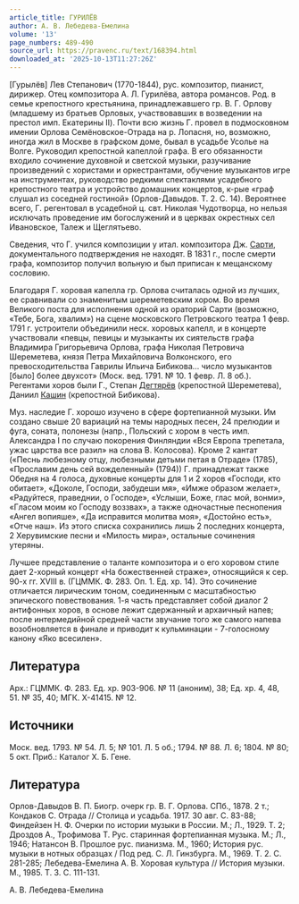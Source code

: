 ```yaml
---
article_title: ГУРИЛЁВ
author: А. В. Лебедева-Емелина
volume: '13'
page_numbers: 489-490
source_url: https://pravenc.ru/text/168394.html
downloaded_at: '2025-10-13T11:27:26Z'
---
```


[Гурылёв] Лев Степанович (1770-1844), рус. композитор, пианист, дирижер. Отец композитора А. Л. Гурилёва, автора романсов. Род. в семье крепостного крестьянина, принадлежавшего гр. В. Г. Орлову (младшему из братьев Орловых, участвовавших в возведении на престол имп. Екатерины II). Почти всю жизнь Г. провел в подмосковном имении Орлова Семёновское-Отрада на р. Лопасня, но, возможно, иногда жил в Москве в графском доме, бывал в усадьбе Усолье на Волге. Руководил крепостной капеллой графа. В его обязанности входило сочинение духовной и светской музыки, разучивание произведений с хористами и оркестрантами, обучение музыкантов игре на инструментах, руководство редкими спектаклями усадебного крепостного театра и устройство домашних концертов, к-рые «граф слушал из соседней гостиной» (Орлов-Давыдов. Т. 2. С. 14). Вероятнее всего, Г. регентовал в усадебной ц. свт. Николая Чудотворца, но нельзя исключать проведение им богослужений и в церквах окрестных сел Ивановское, Талеж и Щеглятьево.

Сведения, что Г. учился композиции у итал. композитора Дж. [Сарти](https://pravenc.ru/text/Сарти.html), документального подтверждения не находят. В 1831 г., после смерти графа, композитор получил вольную и был приписан к мещанскому сословию.

Благодаря Г. хоровая капелла гр. Орлова считалась одной из лучших, ее сравнивали со знаменитым шереметевским хором. Во время Великого поста для исполнения одной из ораторий Сарти (возможно, «Тебе, Бога, хвалим») на сцене московского Петровского театра 1 февр. 1791 г. устроители объединили неск. хоровых капелл, и в концерте участвовали «певцы, певицы и музыканты их сиятельств графа Владимира Григорьевича Орлова, графа Николая Петровича Шереметева, князя Петра Михайловича Волконского, его превосходительства Гаврилы Ильича Бибикова… число музыкантов [было] более двухсот» (Моск. вед. 1791. № 10. 1 февр. Л. 8 об.). Регентами хоров были Г., Степан [Дегтярёв](https://pravenc.ru/text/Дегтярёв.html) (крепостной Шереметева), Даниил [Кашин](https://pravenc.ru/text/Кашин.html) (крепостной Бибикова).

Муз. наследие Г. хорошо изучено в сфере фортепианной музыки. Им создано свыше 20 вариаций на темы народных песен, 24 прелюдии и фуга, соната, полонезы (напр., Польский с хором в честь имп. Александра I по случаю покорения Финляндии «Вся Европа трепетала, ужас царства все разил» на слова В. Колосова). Кроме 2 кантат («Песнь любезному отцу, любезными детьми петая в Отраде» (1785), «Прославим день сей вожделенный» (1794)) Г. принадлежат также Обедня на 4 голоса, духовные концерты для 1 и 2 хоров «Господи, кто обитает», «Доколе, Господи, забудеши мя», «Имже образом желает», «Радуйтеся, праведнии, о Господе», «Услыши, Боже, глас мой, вонми», «Гласом моим ко Господу воззвах», а также одночастные песнопения «Ангел вопияше», «Да исправится молитва моя», «Достойно есть», «Отче наш». Из этого списка сохранились лишь 2 последних концерта, 2 Херувимские песни и «Милость мира», остальные сочинения утеряны.

Лучшее представление о таланте композитора и о его хоровом стиле дает 2-хорный концерт «На божественней страже», относящийся к сер. 90-х гг. XVIII в. (ГЦММК. Ф. 283. Оп. 1. Ед. хр. 14). Это сочинение отличается лирическим тоном, соединенным с масштабностью эпического повествования. 1-я часть представляет собой диалог 2 антифонных хоров, в основе лежит сдержанный и архаичный напев; после интермедийной средней части звучание того же самого напева возобновляется в финале и приводит к кульминации - 7-голосному канону «Яко всесилен».

## Литература

Арх.: ГЦММК. Ф. 283. Ед. хр. 903-906. № 11 (аноним), 38; Ед. хр. 4, 48, 51. № 35, 40; МГК. Х-41415. № 12.

## Источники

Моск. вед. 1793. № 54. Л. 5; № 101. Л. 5 об.; 1794. № 88. Л. 6; 1804. № 80; 5 окт. Приб.: Каталог Х. Б. Гене.

## Литература

Орлов-Давыдов В. П. Биогр. очерк гр. В. Г. Орлова. СПб., 1878. 2 т.; Кондаков С. Отрада // Столица и усадьба. 1917. 30 авг. С. 83-88; Финдейзен Н. Ф. Очерки по истории музыки в России. М.; Л., 1929. Т. 2; Дроздов А., Трофимова Т. Рус. старинная фортепианная музыка. М.; Л., 1946; Натансон В. Прошлое рус. пианизма. М., 1960; История рус. музыки в нотных образцах / Под ред. С. Л. Гинзбурга. М., 1969. Т. 2. C. 281-285; Лебедева-Емелина А. В. Хоровая культура // История музыки. М., 1985. Т. 3. С. 111-131.

А. В. Лебедева-Емелина
